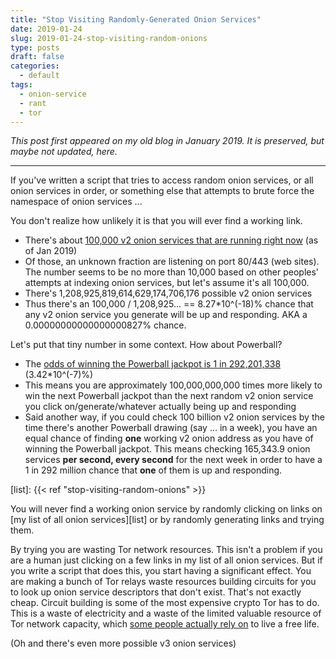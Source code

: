 ```yaml
---
title: "Stop Visiting Randomly-Generated Onion Services"
date: 2019-01-24
slug: 2019-01-24-stop-visiting-random-onions
type: posts
draft: false
categories:
  - default
tags:
  - onion-service
  - rant
  - tor
---
```


*This post first appeared on my old blog in January 2019. It is preserved, but
maybe not updated, here.*

---

If you've written a script that tries to access random onion services, or all
onion services in order, or something else that attempts to brute force the
namespace of onion services ...

You don't realize how unlikely it is that you will ever find a working link.

- There's about [100,000 v2 onion services that are running right now](https://metrics.torproject.org/hidserv-dir-onions-seen.html) (as of Jan 2019)
- Of those, an unknown fraction are listening on port 80/443 (web sites). The number seems to be no more than 10,000 based on other peoples' attempts at indexing onion services, but let's assume it's all 100,000.
- There's 1,208,925,819,614,629,174,706,176 possible v2 onion services
- Thus there's an 100,000 / 1,208,925... == 8.27*10^(-18)% chance that any v2 onion service you generate will be up and responding. AKA a 0.00000000000000000827% chance.

Let's put that tiny number in some context. How about Powerball?

- The [odds of winning the Powerball jackpot is 1 in 292,201,338](https://www.powerball.com/games/powerball) (3.42*10^(-7)%)
- This means you are approximately 100,000,000,000 times more likely to win the next Powerball jackpot than the next random v2 onion service you click on/generate/whatever actually being up and responding
- Said another way, if you could check 100 billion v2 onion services by the time there's another Powerball drawing (say ... in a week), you have an equal chance of finding **one** working v2 onion address as you have of winning the Powerball jackpot. This means checking 165,343.9 onion services **per second, every second** for the next week in order to have a 1 in 292 million chance that **one** of them is up and responding.

[list]: {{< ref "stop-visiting-random-onions" >}}

You will never find a working onion service by randomly clicking on links on
[my list of all onion services][list] or by randomly
generating links and trying them.

By trying you are wasting Tor network resources. This isn't a problem if you
are a human just clicking on a few links in my list of all onion services. But
if you write a script that does this, you start having a significant effect.
You are making a bunch of Tor relays waste resources building circuits for you
to look up onion service descriptors that don't exist. That's not exactly
cheap. Circuit building is some of the most expensive crypto Tor has to do.
This is a waste of electricity and a waste of the limited valuable resource of
Tor network capacity, which [some people actually rely
on](https://www.torproject.org/about/torusers.html.en) to live a free life.

(Oh and there's even more possible v3 onion services)
